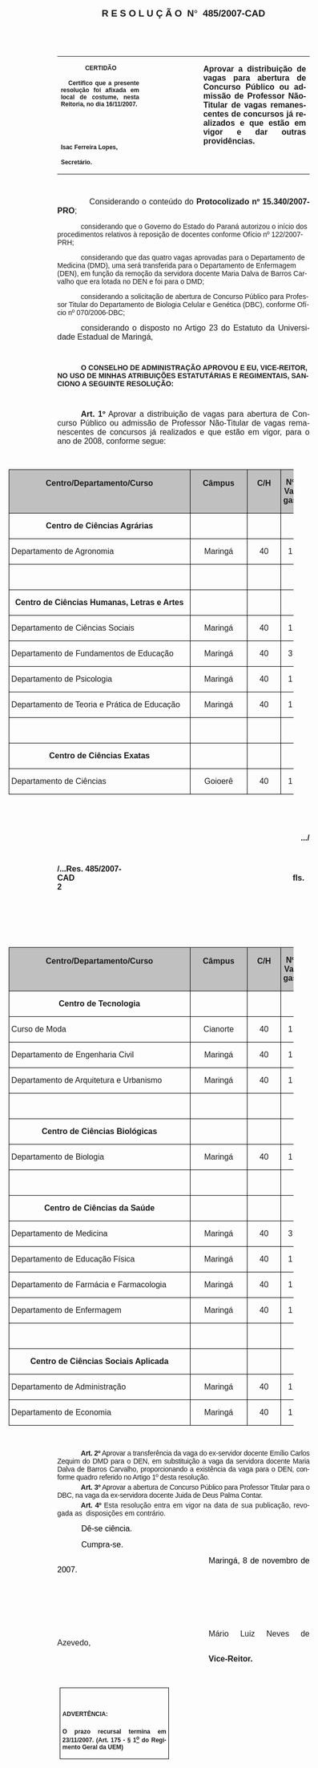 <body lang=PT-BR link=blue vlink=purple style='tab-interval:35.3pt'>

<div class=Section1>

<p class=MsoNormal align=center style='text-align:center'><b style='mso-bidi-font-weight:
normal'><span style='font-size:14.0pt;mso-bidi-font-size:10.0pt;font-family:
Arial;mso-bidi-font-family:"Times New Roman"'>R E S O L U Ç Ã O<span
style='mso-spacerun:yes'>  </span>N</span></b><b style='mso-bidi-font-weight:
normal'><span style='font-size:14.0pt;mso-bidi-font-size:10.0pt;font-family:
Symbol;mso-ascii-font-family:Arial;mso-hansi-font-family:Arial;mso-char-type:
symbol;mso-symbol-font-family:Symbol'><span style='mso-char-type:symbol;
mso-symbol-font-family:Symbol'>°</span></span></b><b style='mso-bidi-font-weight:
normal'><span style='font-size:14.0pt;mso-bidi-font-size:10.0pt;font-family:
Arial;mso-bidi-font-family:"Times New Roman"'><span style='mso-spacerun:yes'> 
</span>485/2007-CAD<o:p></o:p></span></b></p>

<p class=BodyText21><span style='font-size:10.0pt;font-family:Arial;mso-bidi-font-family:
"Times New Roman"'><o:p>&nbsp;</o:p></span></p>

<p class=BodyText21><span style='font-size:10.0pt;font-family:Arial;mso-bidi-font-family:
"Times New Roman"'><o:p>&nbsp;</o:p></span></p>

<table class=MsoNormalTable border=0 cellspacing=0 cellpadding=0
 style='border-collapse:collapse;mso-padding-alt:0cm 5.4pt 0cm 5.4pt'>
 <tr style='mso-yfti-irow:0;mso-yfti-firstrow:yes;mso-yfti-lastrow:yes'>
  <td width=196 valign=top style='width:147.15pt;padding:0cm 5.4pt 0cm 5.4pt'>
  <p class=MsoNormal align=center style='text-align:center'><b
  style='mso-bidi-font-weight:normal'><span style='font-size:9.0pt;mso-bidi-font-size:
  10.0pt;font-family:Arial;mso-bidi-font-family:"Times New Roman"'><span
  style='mso-spacerun:yes'> </span>CERTIDÃO<o:p></o:p></span></b></p>
  <p class=MsoNormal style='text-align:justify'><b style='mso-bidi-font-weight:
  normal'><span style='font-size:9.0pt;mso-bidi-font-size:10.0pt;font-family:
  Arial;mso-bidi-font-family:"Times New Roman"'><span
  style='mso-spacerun:yes'>   </span>Certifico que a presente resolução foi
  afixada em local de costume, nesta Reitoria, no dia 16/11/2007.<o:p></o:p></span></b></p>
  <p class=MsoNormal><b style='mso-bidi-font-weight:normal'><span
  style='font-size:8.0pt;font-family:Arial;mso-bidi-font-family:"Times New Roman"'><o:p>&nbsp;</o:p></span></b></p>
  <p class=MsoNormal><b style='mso-bidi-font-weight:normal'><span
  style='font-size:8.0pt;font-family:Arial;mso-bidi-font-family:"Times New Roman"'><o:p>&nbsp;</o:p></span></b></p>
  <p class=MsoNormal><b style='mso-bidi-font-weight:normal'><span
  style='font-size:9.0pt;mso-bidi-font-size:10.0pt;font-family:Arial;
  mso-bidi-font-family:"Times New Roman"'>Isac Ferreira Lopes,<o:p></o:p></span></b></p>
  <p class=MsoNormal><b style='mso-bidi-font-weight:normal'><span
  style='font-size:9.0pt;mso-bidi-font-size:10.0pt;font-family:Arial;
  mso-bidi-font-family:"Times New Roman"'>Secretário.<o:p></o:p></span></b></p>
  </td>
  <td width=142 valign=top style='width:106.35pt;padding:0cm 5.4pt 0cm 5.4pt'>
  <p class=MsoNormal style='margin-right:-5.4pt'><span style='font-size:11.0pt;
  mso-bidi-font-size:10.0pt;font-family:Arial;mso-bidi-font-family:"Times New Roman"'><o:p>&nbsp;</o:p></span></p>
  </td>
  <td width=274 valign=top style='width:205.5pt;padding:0cm 5.4pt 0cm 5.4pt'>
  <p class=MsoNormal style='text-align:justify'><b><span style='font-size:12.0pt;
  font-family:Arial;mso-bidi-font-family:"Times New Roman"'>Aprovar a
  distribuição de vagas para abertura de Concurso Público ou admissão de
  Professor Não-Titular de vagas remanescentes de concursos já realizados e que
  estão em vigor e dar outras providências.</span></b><b style='mso-bidi-font-weight:
  normal'><span style='font-size:12.0pt;font-family:Arial;mso-bidi-font-family:
  "Times New Roman"'><o:p></o:p></span></b></p>
  </td>
 </tr>
</table>

<p class=BodyText21><span style='font-size:11.0pt;font-family:Arial;mso-bidi-font-family:
"Times New Roman"'><o:p>&nbsp;</o:p></span></p>

<p class=MsoNormal style='text-align:justify'><span style='font-size:12.0pt;
mso-bidi-font-size:10.0pt;font-family:Arial;mso-bidi-font-family:"Times New Roman"'><span
style='mso-tab-count:1'>            </span>Considerando o conteúdo do <b
style='mso-bidi-font-weight:normal'>Protocolizado nº 15.340/2007-PRO</b>;<o:p></o:p></span></p>

<p class=MsoBodyTextIndent style='text-indent:35.3pt'><span style='mso-bidi-font-size:
12.0pt;font-family:Arial'>considerando que o Governo do Estado do Paraná autorizou
o início dos procedimentos relativos à reposição de docentes conforme Ofício nº
122/2007-PRH;<o:p></o:p></span></p>

<p class=MsoBodyTextIndent style='text-indent:35.3pt'><span style='mso-bidi-font-size:
12.0pt;font-family:Arial'>considerando que das quatro vagas aprovadas para o
Departamento de Medicina (DMD), uma será transferida para o Departamento de
Enfermagem (DEN), em função da remoção da servidora docente Maria Dalva de
Barros Carvalho que era lotada no DEN e foi para o DMD;<o:p></o:p></span></p>

<p class=MsoBodyTextIndent style='text-indent:35.3pt'><span style='mso-bidi-font-size:
12.0pt;font-family:Arial'>considerando a solicitação de abertura de Concurso Público
para Professor Titular do Departamento de Biologia Celular e Genética (DBC),
conforme Ofício nº 070/2006-DBC;<o:p></o:p></span></p>

<p class=MsoNormal style='text-align:justify;text-indent:35.45pt'><span
style='font-size:12.0pt;font-family:Arial;mso-bidi-font-family:"Times New Roman"'>considerando
o disposto no Artigo 23 do Estatuto da Universidade Estadual de Maringá,<o:p></o:p></span></p>

<p class=BodyText21 style='mso-pagination:none'><span style='font-size:11.0pt;
font-family:Arial;mso-bidi-font-family:"Times New Roman";layout-grid-mode:line'><o:p>&nbsp;</o:p></span></p>

<p class=MsoBodyTextIndent style='text-indent:35.45pt'><b style='mso-bidi-font-weight:
normal'><span style='font-family:Arial;mso-bidi-font-family:"Times New Roman"'>O
CONSELHO DE ADMINISTRAÇÃO APROVOU E EU, VICE-REITOR, NO USO DE MINHAS
ATRIBUIÇÕES ESTATUTÁRIAS E REGIMENTAIS, SANCIONO A SEGUINTE RESOLUÇÃO:<o:p></o:p></span></b></p>

<p class=BodyText21 style='mso-pagination:none'><span style='font-size:11.0pt;
font-family:Arial;mso-bidi-font-family:"Times New Roman";layout-grid-mode:line'><o:p>&nbsp;</o:p></span></p>

<p class=MsoNormal style='margin-bottom:3.0pt;text-align:justify;text-indent:
35.45pt'><b style='mso-bidi-font-weight:normal'><span style='font-size:12.0pt;
mso-bidi-font-size:10.0pt;font-family:Arial;mso-bidi-font-family:"Times New Roman"'>Art.
1º</span></b><span style='font-size:12.0pt;font-family:Arial;mso-bidi-font-family:
"Times New Roman"'> <span style='mso-bidi-font-weight:bold'>Aprovar a
distribuição de vagas para abertura de Concurso Público ou admissão de
Professor Não-Titular de vagas remanescentes de concursos já realizados e que
estão em vigor, para o ano de 2008, conforme segue:<o:p></o:p></span></span></p>

<p class=MsoNormal align=center style='text-align:center'><o:p>&nbsp;</o:p></p>

<div align=center>

<table class=MsoNormalTable border=1 cellspacing=0 cellpadding=0 width=569
 style='width:426.75pt;margin-left:-97.25pt;border-collapse:collapse;
 border:none;mso-border-alt:solid windowtext .5pt;mso-padding-alt:0cm 3.5pt 0cm 3.5pt;
 mso-border-insideh:.5pt solid windowtext;mso-border-insidev:.5pt solid windowtext'>
 <tr style='mso-yfti-irow:0;mso-yfti-firstrow:yes;height:12.0pt'>
  <td width=352 nowrap valign=bottom style='width:263.8pt;border:solid windowtext 1.0pt;
  mso-border-alt:solid windowtext .5pt;background:silver;padding:0cm 3.5pt 0cm 3.5pt;
  height:12.0pt'>
  <p class=MsoNormal align=center style='text-align:center'><b><span
  style='font-size:12.0pt;font-family:Arial'>Centro/Departamento/Curso<o:p></o:p></span></b></p>
  <p class=MsoNormal align=center style='text-align:center'><b><span
  style='font-size:12.0pt;font-family:Arial'><o:p>&nbsp;</o:p></span></b></p>
  </td>
  <td width=104 nowrap valign=bottom style='width:77.95pt;border:solid windowtext 1.0pt;
  border-left:none;mso-border-left-alt:solid windowtext .5pt;mso-border-alt:
  solid windowtext .5pt;background:silver;padding:0cm 3.5pt 0cm 3.5pt;
  height:12.0pt'>
  <p class=MsoNormal align=center style='text-align:center'><b><span
  style='font-size:12.0pt;font-family:Arial'>Câmpus<o:p></o:p></span></b></p>
  <p class=MsoNormal align=center style='text-align:center'><b><span
  style='font-size:12.0pt;font-family:Arial'><o:p>&nbsp;</o:p></span></b></p>
  </td>
  <td width=57 nowrap valign=bottom style='width:42.5pt;border:solid windowtext 1.0pt;
  border-left:none;mso-border-left-alt:solid windowtext .5pt;mso-border-alt:
  solid windowtext .5pt;background:silver;padding:0cm 3.5pt 0cm 3.5pt;
  height:12.0pt'>
  <p class=MsoNormal align=center style='text-align:center'><b><span
  style='font-size:12.0pt;font-family:Arial'>C/H<o:p></o:p></span></b></p>
  <p class=MsoNormal align=center style='text-align:center'><b><span
  style='font-size:12.0pt;font-family:Arial'><o:p>&nbsp;</o:p></span></b></p>
  </td>
  <td width=57 valign=top style='width:42.5pt;border:solid windowtext 1.0pt;
  border-left:none;mso-border-left-alt:solid windowtext .5pt;mso-border-alt:
  solid windowtext .5pt;background:silver;padding:0cm 3.5pt 0cm 3.5pt;
  height:12.0pt'>
  <p class=MsoNormal align=center style='text-align:center'><b><span
  style='font-size:12.0pt;font-family:Arial'>Nº Vagas<o:p></o:p></span></b></p>
  </td>
 </tr>
 <tr style='mso-yfti-irow:1;height:12.0pt'>
  <td width=352 nowrap valign=bottom style='width:263.8pt;border:solid windowtext 1.0pt;
  border-top:none;mso-border-top-alt:solid windowtext .5pt;mso-border-alt:solid windowtext .5pt;
  padding:0cm 3.5pt 0cm 3.5pt;height:12.0pt'>
  <p class=MsoNormal align=center style='text-align:center'><b
  style='mso-bidi-font-weight:normal'><span style='font-size:12.0pt;font-family:
  Arial'>Centro de Ciências Agrárias<o:p></o:p></span></b></p>
  </td>
  <td width=104 nowrap valign=bottom style='width:77.95pt;border-top:none;
  border-left:none;border-bottom:solid windowtext 1.0pt;border-right:solid windowtext 1.0pt;
  mso-border-top-alt:solid windowtext .5pt;mso-border-left-alt:solid windowtext .5pt;
  mso-border-alt:solid windowtext .5pt;padding:0cm 3.5pt 0cm 3.5pt;height:12.0pt'>
  <p class=MsoNormal align=center style='text-align:center'><span
  style='font-size:12.0pt;font-family:Arial'><o:p>&nbsp;</o:p></span></p>
  </td>
  <td width=57 nowrap valign=bottom style='width:42.5pt;border-top:none;
  border-left:none;border-bottom:solid windowtext 1.0pt;border-right:solid windowtext 1.0pt;
  mso-border-top-alt:solid windowtext .5pt;mso-border-left-alt:solid windowtext .5pt;
  mso-border-alt:solid windowtext .5pt;padding:0cm 3.5pt 0cm 3.5pt;height:12.0pt'>
  <p class=MsoNormal align=center style='text-align:center'><span
  style='font-size:12.0pt;font-family:Arial'><o:p>&nbsp;</o:p></span></p>
  </td>
  <td width=57 valign=top style='width:42.5pt;border-top:none;border-left:none;
  border-bottom:solid windowtext 1.0pt;border-right:solid windowtext 1.0pt;
  mso-border-top-alt:solid windowtext .5pt;mso-border-left-alt:solid windowtext .5pt;
  mso-border-alt:solid windowtext .5pt;padding:0cm 3.5pt 0cm 3.5pt;height:12.0pt'>
  <p class=MsoNormal align=center style='text-align:center'><span
  style='font-size:12.0pt;font-family:Arial'><o:p>&nbsp;</o:p></span></p>
  </td>
 </tr>
 <tr style='mso-yfti-irow:2;height:12.0pt'>
  <td width=352 nowrap valign=bottom style='width:263.8pt;border:solid windowtext 1.0pt;
  border-top:none;mso-border-top-alt:solid windowtext .5pt;mso-border-alt:solid windowtext .5pt;
  padding:0cm 3.5pt 0cm 3.5pt;height:12.0pt'>
  <p class=MsoNormal><span style='font-size:12.0pt;font-family:Arial'>Departamento
  de Agronomia<o:p></o:p></span></p>
  </td>
  <td width=104 nowrap valign=bottom style='width:77.95pt;border-top:none;
  border-left:none;border-bottom:solid windowtext 1.0pt;border-right:solid windowtext 1.0pt;
  mso-border-top-alt:solid windowtext .5pt;mso-border-left-alt:solid windowtext .5pt;
  mso-border-alt:solid windowtext .5pt;padding:0cm 3.5pt 0cm 3.5pt;height:12.0pt'>
  <p class=MsoNormal align=center style='text-align:center'><span
  style='font-size:12.0pt;font-family:Arial'>Maringá<o:p></o:p></span></p>
  </td>
  <td width=57 nowrap valign=bottom style='width:42.5pt;border-top:none;
  border-left:none;border-bottom:solid windowtext 1.0pt;border-right:solid windowtext 1.0pt;
  mso-border-top-alt:solid windowtext .5pt;mso-border-left-alt:solid windowtext .5pt;
  mso-border-alt:solid windowtext .5pt;padding:0cm 3.5pt 0cm 3.5pt;height:12.0pt'>
  <p class=MsoNormal align=center style='text-align:center'><span
  style='font-size:12.0pt;font-family:Arial'>40<o:p></o:p></span></p>
  </td>
  <td width=57 valign=top style='width:42.5pt;border-top:none;border-left:none;
  border-bottom:solid windowtext 1.0pt;border-right:solid windowtext 1.0pt;
  mso-border-top-alt:solid windowtext .5pt;mso-border-left-alt:solid windowtext .5pt;
  mso-border-alt:solid windowtext .5pt;padding:0cm 3.5pt 0cm 3.5pt;height:12.0pt'>
  <p class=MsoNormal align=center style='text-align:center'><span
  style='font-size:12.0pt;font-family:Arial'>1<o:p></o:p></span></p>
  </td>
 </tr>
 <tr style='mso-yfti-irow:3;height:12.0pt'>
  <td width=352 nowrap valign=bottom style='width:263.8pt;border:solid windowtext 1.0pt;
  border-top:none;mso-border-top-alt:solid windowtext .5pt;mso-border-alt:solid windowtext .5pt;
  padding:0cm 3.5pt 0cm 3.5pt;height:12.0pt'>
  <p class=MsoNormal align=center style='text-align:center'><span
  style='font-size:12.0pt;font-family:Arial'><o:p>&nbsp;</o:p></span></p>
  </td>
  <td width=104 nowrap valign=bottom style='width:77.95pt;border-top:none;
  border-left:none;border-bottom:solid windowtext 1.0pt;border-right:solid windowtext 1.0pt;
  mso-border-top-alt:solid windowtext .5pt;mso-border-left-alt:solid windowtext .5pt;
  mso-border-alt:solid windowtext .5pt;padding:0cm 3.5pt 0cm 3.5pt;height:12.0pt'>
  <p class=MsoNormal align=center style='text-align:center'><span
  style='font-size:12.0pt;font-family:Arial'><o:p>&nbsp;</o:p></span></p>
  </td>
  <td width=57 nowrap valign=bottom style='width:42.5pt;border-top:none;
  border-left:none;border-bottom:solid windowtext 1.0pt;border-right:solid windowtext 1.0pt;
  mso-border-top-alt:solid windowtext .5pt;mso-border-left-alt:solid windowtext .5pt;
  mso-border-alt:solid windowtext .5pt;padding:0cm 3.5pt 0cm 3.5pt;height:12.0pt'>
  <p class=MsoNormal align=center style='text-align:center'><span
  style='font-size:12.0pt;font-family:Arial'><o:p>&nbsp;</o:p></span></p>
  </td>
  <td width=57 valign=top style='width:42.5pt;border-top:none;border-left:none;
  border-bottom:solid windowtext 1.0pt;border-right:solid windowtext 1.0pt;
  mso-border-top-alt:solid windowtext .5pt;mso-border-left-alt:solid windowtext .5pt;
  mso-border-alt:solid windowtext .5pt;padding:0cm 3.5pt 0cm 3.5pt;height:12.0pt'>
  <p class=MsoNormal align=center style='text-align:center'><span
  style='font-size:12.0pt;font-family:Arial'><o:p>&nbsp;</o:p></span></p>
  </td>
 </tr>
 <tr style='mso-yfti-irow:4;height:12.0pt'>
  <td width=352 nowrap valign=bottom style='width:263.8pt;border:solid windowtext 1.0pt;
  border-top:none;mso-border-top-alt:solid windowtext .5pt;mso-border-alt:solid windowtext .5pt;
  padding:0cm 3.5pt 0cm 3.5pt;height:12.0pt'>
  <p class=MsoNormal align=center style='text-align:center'><b
  style='mso-bidi-font-weight:normal'><span style='font-size:12.0pt;font-family:
  Arial'>Centro de Ciências Humanas, Letras e Artes<o:p></o:p></span></b></p>
  </td>
  <td width=104 nowrap valign=bottom style='width:77.95pt;border-top:none;
  border-left:none;border-bottom:solid windowtext 1.0pt;border-right:solid windowtext 1.0pt;
  mso-border-top-alt:solid windowtext .5pt;mso-border-left-alt:solid windowtext .5pt;
  mso-border-alt:solid windowtext .5pt;padding:0cm 3.5pt 0cm 3.5pt;height:12.0pt'>
  <p class=MsoNormal align=center style='text-align:center'><span
  style='font-size:12.0pt;font-family:Arial'><o:p>&nbsp;</o:p></span></p>
  </td>
  <td width=57 nowrap valign=bottom style='width:42.5pt;border-top:none;
  border-left:none;border-bottom:solid windowtext 1.0pt;border-right:solid windowtext 1.0pt;
  mso-border-top-alt:solid windowtext .5pt;mso-border-left-alt:solid windowtext .5pt;
  mso-border-alt:solid windowtext .5pt;padding:0cm 3.5pt 0cm 3.5pt;height:12.0pt'>
  <p class=MsoNormal align=center style='text-align:center'><span
  style='font-size:12.0pt;font-family:Arial'><o:p>&nbsp;</o:p></span></p>
  </td>
  <td width=57 valign=top style='width:42.5pt;border-top:none;border-left:none;
  border-bottom:solid windowtext 1.0pt;border-right:solid windowtext 1.0pt;
  mso-border-top-alt:solid windowtext .5pt;mso-border-left-alt:solid windowtext .5pt;
  mso-border-alt:solid windowtext .5pt;padding:0cm 3.5pt 0cm 3.5pt;height:12.0pt'>
  <p class=MsoNormal align=center style='text-align:center'><span
  style='font-size:12.0pt;font-family:Arial'><o:p>&nbsp;</o:p></span></p>
  </td>
 </tr>
 <tr style='mso-yfti-irow:5;height:12.0pt'>
  <td width=352 nowrap valign=bottom style='width:263.8pt;border:solid windowtext 1.0pt;
  border-top:none;mso-border-top-alt:solid windowtext .5pt;mso-border-alt:solid windowtext .5pt;
  padding:0cm 3.5pt 0cm 3.5pt;height:12.0pt'>
  <p class=MsoNormal><span style='font-size:12.0pt;font-family:Arial'>Departamento
  de Ciências Sociais<o:p></o:p></span></p>
  </td>
  <td width=104 nowrap valign=bottom style='width:77.95pt;border-top:none;
  border-left:none;border-bottom:solid windowtext 1.0pt;border-right:solid windowtext 1.0pt;
  mso-border-top-alt:solid windowtext .5pt;mso-border-left-alt:solid windowtext .5pt;
  mso-border-alt:solid windowtext .5pt;padding:0cm 3.5pt 0cm 3.5pt;height:12.0pt'>
  <p class=MsoNormal align=center style='text-align:center'><span
  style='font-size:12.0pt;font-family:Arial'>Maringá<o:p></o:p></span></p>
  </td>
  <td width=57 nowrap valign=bottom style='width:42.5pt;border-top:none;
  border-left:none;border-bottom:solid windowtext 1.0pt;border-right:solid windowtext 1.0pt;
  mso-border-top-alt:solid windowtext .5pt;mso-border-left-alt:solid windowtext .5pt;
  mso-border-alt:solid windowtext .5pt;padding:0cm 3.5pt 0cm 3.5pt;height:12.0pt'>
  <p class=MsoNormal align=center style='text-align:center'><span
  style='font-size:12.0pt;font-family:Arial'>40<o:p></o:p></span></p>
  </td>
  <td width=57 valign=top style='width:42.5pt;border-top:none;border-left:none;
  border-bottom:solid windowtext 1.0pt;border-right:solid windowtext 1.0pt;
  mso-border-top-alt:solid windowtext .5pt;mso-border-left-alt:solid windowtext .5pt;
  mso-border-alt:solid windowtext .5pt;padding:0cm 3.5pt 0cm 3.5pt;height:12.0pt'>
  <p class=MsoNormal align=center style='text-align:center'><span
  style='font-size:12.0pt;font-family:Arial'>1<o:p></o:p></span></p>
  </td>
 </tr>
 <tr style='mso-yfti-irow:6;height:12.0pt'>
  <td width=352 nowrap valign=bottom style='width:263.8pt;border:solid windowtext 1.0pt;
  border-top:none;mso-border-top-alt:solid windowtext .5pt;mso-border-alt:solid windowtext .5pt;
  padding:0cm 3.5pt 0cm 3.5pt;height:12.0pt'>
  <p class=MsoNormal><span style='font-size:12.0pt;font-family:Arial'>Departamento
  de Fundamentos de Educação<o:p></o:p></span></p>
  </td>
  <td width=104 nowrap valign=bottom style='width:77.95pt;border-top:none;
  border-left:none;border-bottom:solid windowtext 1.0pt;border-right:solid windowtext 1.0pt;
  mso-border-top-alt:solid windowtext .5pt;mso-border-left-alt:solid windowtext .5pt;
  mso-border-alt:solid windowtext .5pt;padding:0cm 3.5pt 0cm 3.5pt;height:12.0pt'>
  <p class=MsoNormal align=center style='text-align:center'><span
  style='font-size:12.0pt;font-family:Arial'>Maringá<o:p></o:p></span></p>
  </td>
  <td width=57 nowrap valign=bottom style='width:42.5pt;border-top:none;
  border-left:none;border-bottom:solid windowtext 1.0pt;border-right:solid windowtext 1.0pt;
  mso-border-top-alt:solid windowtext .5pt;mso-border-left-alt:solid windowtext .5pt;
  mso-border-alt:solid windowtext .5pt;padding:0cm 3.5pt 0cm 3.5pt;height:12.0pt'>
  <p class=MsoNormal align=center style='text-align:center'><span
  style='font-size:12.0pt;font-family:Arial'>40<o:p></o:p></span></p>
  </td>
  <td width=57 valign=top style='width:42.5pt;border-top:none;border-left:none;
  border-bottom:solid windowtext 1.0pt;border-right:solid windowtext 1.0pt;
  mso-border-top-alt:solid windowtext .5pt;mso-border-left-alt:solid windowtext .5pt;
  mso-border-alt:solid windowtext .5pt;padding:0cm 3.5pt 0cm 3.5pt;height:12.0pt'>
  <p class=MsoNormal align=center style='text-align:center'><span
  style='font-size:12.0pt;font-family:Arial'>3<o:p></o:p></span></p>
  </td>
 </tr>
 <tr style='mso-yfti-irow:7;height:12.0pt'>
  <td width=352 nowrap valign=bottom style='width:263.8pt;border:solid windowtext 1.0pt;
  border-top:none;mso-border-top-alt:solid windowtext .5pt;mso-border-alt:solid windowtext .5pt;
  padding:0cm 3.5pt 0cm 3.5pt;height:12.0pt'>
  <p class=MsoNormal><span style='font-size:12.0pt;font-family:Arial'>Departamento
  de Psicologia<o:p></o:p></span></p>
  </td>
  <td width=104 nowrap valign=bottom style='width:77.95pt;border-top:none;
  border-left:none;border-bottom:solid windowtext 1.0pt;border-right:solid windowtext 1.0pt;
  mso-border-top-alt:solid windowtext .5pt;mso-border-left-alt:solid windowtext .5pt;
  mso-border-alt:solid windowtext .5pt;padding:0cm 3.5pt 0cm 3.5pt;height:12.0pt'>
  <p class=MsoNormal align=center style='text-align:center'><span
  style='font-size:12.0pt;font-family:Arial'>Maringá<o:p></o:p></span></p>
  </td>
  <td width=57 nowrap valign=bottom style='width:42.5pt;border-top:none;
  border-left:none;border-bottom:solid windowtext 1.0pt;border-right:solid windowtext 1.0pt;
  mso-border-top-alt:solid windowtext .5pt;mso-border-left-alt:solid windowtext .5pt;
  mso-border-alt:solid windowtext .5pt;padding:0cm 3.5pt 0cm 3.5pt;height:12.0pt'>
  <p class=MsoNormal align=center style='text-align:center'><span
  style='font-size:12.0pt;font-family:Arial'>40<o:p></o:p></span></p>
  </td>
  <td width=57 valign=top style='width:42.5pt;border-top:none;border-left:none;
  border-bottom:solid windowtext 1.0pt;border-right:solid windowtext 1.0pt;
  mso-border-top-alt:solid windowtext .5pt;mso-border-left-alt:solid windowtext .5pt;
  mso-border-alt:solid windowtext .5pt;padding:0cm 3.5pt 0cm 3.5pt;height:12.0pt'>
  <p class=MsoNormal align=center style='text-align:center'><span
  style='font-size:12.0pt;font-family:Arial'>1<o:p></o:p></span></p>
  </td>
 </tr>
 <tr style='mso-yfti-irow:8;height:12.0pt'>
  <td width=352 nowrap valign=bottom style='width:263.8pt;border:solid windowtext 1.0pt;
  border-top:none;mso-border-top-alt:solid windowtext .5pt;mso-border-alt:solid windowtext .5pt;
  padding:0cm 3.5pt 0cm 3.5pt;height:12.0pt'>
  <p class=MsoNormal><span style='font-size:12.0pt;font-family:Arial'>Departamento
  de Teoria e Prática de Educação<o:p></o:p></span></p>
  </td>
  <td width=104 nowrap valign=bottom style='width:77.95pt;border-top:none;
  border-left:none;border-bottom:solid windowtext 1.0pt;border-right:solid windowtext 1.0pt;
  mso-border-top-alt:solid windowtext .5pt;mso-border-left-alt:solid windowtext .5pt;
  mso-border-alt:solid windowtext .5pt;padding:0cm 3.5pt 0cm 3.5pt;height:12.0pt'>
  <p class=MsoNormal align=center style='text-align:center'><span
  style='font-size:12.0pt;font-family:Arial'>Maringá<o:p></o:p></span></p>
  </td>
  <td width=57 nowrap valign=bottom style='width:42.5pt;border-top:none;
  border-left:none;border-bottom:solid windowtext 1.0pt;border-right:solid windowtext 1.0pt;
  mso-border-top-alt:solid windowtext .5pt;mso-border-left-alt:solid windowtext .5pt;
  mso-border-alt:solid windowtext .5pt;padding:0cm 3.5pt 0cm 3.5pt;height:12.0pt'>
  <p class=MsoNormal align=center style='text-align:center'><span
  style='font-size:12.0pt;font-family:Arial'>40<o:p></o:p></span></p>
  </td>
  <td width=57 valign=top style='width:42.5pt;border-top:none;border-left:none;
  border-bottom:solid windowtext 1.0pt;border-right:solid windowtext 1.0pt;
  mso-border-top-alt:solid windowtext .5pt;mso-border-left-alt:solid windowtext .5pt;
  mso-border-alt:solid windowtext .5pt;padding:0cm 3.5pt 0cm 3.5pt;height:12.0pt'>
  <p class=MsoNormal align=center style='text-align:center'><span
  style='font-size:12.0pt;font-family:Arial'>1<o:p></o:p></span></p>
  </td>
 </tr>
 <tr style='mso-yfti-irow:9;height:12.0pt'>
  <td width=352 nowrap valign=bottom style='width:263.8pt;border:solid windowtext 1.0pt;
  border-top:none;mso-border-top-alt:solid windowtext .5pt;mso-border-alt:solid windowtext .5pt;
  padding:0cm 3.5pt 0cm 3.5pt;height:12.0pt'>
  <p class=MsoNormal align=center style='text-align:center'><span
  style='font-size:12.0pt;font-family:Arial'><o:p>&nbsp;</o:p></span></p>
  </td>
  <td width=104 nowrap valign=bottom style='width:77.95pt;border-top:none;
  border-left:none;border-bottom:solid windowtext 1.0pt;border-right:solid windowtext 1.0pt;
  mso-border-top-alt:solid windowtext .5pt;mso-border-left-alt:solid windowtext .5pt;
  mso-border-alt:solid windowtext .5pt;padding:0cm 3.5pt 0cm 3.5pt;height:12.0pt'>
  <p class=MsoNormal align=center style='text-align:center'><span
  style='font-size:12.0pt;font-family:Arial'><o:p>&nbsp;</o:p></span></p>
  </td>
  <td width=57 nowrap valign=bottom style='width:42.5pt;border-top:none;
  border-left:none;border-bottom:solid windowtext 1.0pt;border-right:solid windowtext 1.0pt;
  mso-border-top-alt:solid windowtext .5pt;mso-border-left-alt:solid windowtext .5pt;
  mso-border-alt:solid windowtext .5pt;padding:0cm 3.5pt 0cm 3.5pt;height:12.0pt'>
  <p class=MsoNormal align=center style='text-align:center'><span
  style='font-size:12.0pt;font-family:Arial'><o:p>&nbsp;</o:p></span></p>
  </td>
  <td width=57 valign=top style='width:42.5pt;border-top:none;border-left:none;
  border-bottom:solid windowtext 1.0pt;border-right:solid windowtext 1.0pt;
  mso-border-top-alt:solid windowtext .5pt;mso-border-left-alt:solid windowtext .5pt;
  mso-border-alt:solid windowtext .5pt;padding:0cm 3.5pt 0cm 3.5pt;height:12.0pt'>
  <p class=MsoNormal align=center style='text-align:center'><span
  style='font-size:12.0pt;font-family:Arial'><o:p>&nbsp;</o:p></span></p>
  </td>
 </tr>
 <tr style='mso-yfti-irow:10;height:12.0pt'>
  <td width=352 nowrap valign=bottom style='width:263.8pt;border:solid windowtext 1.0pt;
  border-top:none;mso-border-top-alt:solid windowtext .5pt;mso-border-alt:solid windowtext .5pt;
  padding:0cm 3.5pt 0cm 3.5pt;height:12.0pt'>
  <p class=MsoNormal align=center style='text-align:center'><b
  style='mso-bidi-font-weight:normal'><span style='font-size:12.0pt;font-family:
  Arial'>Centro de Ciências Exatas<o:p></o:p></span></b></p>
  </td>
  <td width=104 nowrap valign=bottom style='width:77.95pt;border-top:none;
  border-left:none;border-bottom:solid windowtext 1.0pt;border-right:solid windowtext 1.0pt;
  mso-border-top-alt:solid windowtext .5pt;mso-border-left-alt:solid windowtext .5pt;
  mso-border-alt:solid windowtext .5pt;padding:0cm 3.5pt 0cm 3.5pt;height:12.0pt'>
  <p class=MsoNormal align=center style='text-align:center'><span
  style='font-size:12.0pt;font-family:Arial'><o:p>&nbsp;</o:p></span></p>
  </td>
  <td width=57 nowrap valign=bottom style='width:42.5pt;border-top:none;
  border-left:none;border-bottom:solid windowtext 1.0pt;border-right:solid windowtext 1.0pt;
  mso-border-top-alt:solid windowtext .5pt;mso-border-left-alt:solid windowtext .5pt;
  mso-border-alt:solid windowtext .5pt;padding:0cm 3.5pt 0cm 3.5pt;height:12.0pt'>
  <p class=MsoNormal align=center style='text-align:center'><span
  style='font-size:12.0pt;font-family:Arial'><o:p>&nbsp;</o:p></span></p>
  </td>
  <td width=57 valign=top style='width:42.5pt;border-top:none;border-left:none;
  border-bottom:solid windowtext 1.0pt;border-right:solid windowtext 1.0pt;
  mso-border-top-alt:solid windowtext .5pt;mso-border-left-alt:solid windowtext .5pt;
  mso-border-alt:solid windowtext .5pt;padding:0cm 3.5pt 0cm 3.5pt;height:12.0pt'>
  <p class=MsoNormal align=center style='text-align:center'><span
  style='font-size:12.0pt;font-family:Arial'><o:p>&nbsp;</o:p></span></p>
  </td>
 </tr>
 <tr style='mso-yfti-irow:11;mso-yfti-lastrow:yes;height:12.0pt'>
  <td width=352 nowrap valign=bottom style='width:263.8pt;border:solid windowtext 1.0pt;
  border-top:none;mso-border-top-alt:solid windowtext .5pt;mso-border-alt:solid windowtext .5pt;
  padding:0cm 3.5pt 0cm 3.5pt;height:12.0pt'>
  <p class=MsoNormal><span style='font-size:12.0pt;font-family:Arial'>Departamento
  de Ciências<o:p></o:p></span></p>
  </td>
  <td width=104 nowrap valign=bottom style='width:77.95pt;border-top:none;
  border-left:none;border-bottom:solid windowtext 1.0pt;border-right:solid windowtext 1.0pt;
  mso-border-top-alt:solid windowtext .5pt;mso-border-left-alt:solid windowtext .5pt;
  mso-border-alt:solid windowtext .5pt;padding:0cm 3.5pt 0cm 3.5pt;height:12.0pt'>
  <p class=MsoNormal align=center style='text-align:center'><span
  style='font-size:12.0pt;font-family:Arial'>Goioerê<o:p></o:p></span></p>
  </td>
  <td width=57 nowrap valign=bottom style='width:42.5pt;border-top:none;
  border-left:none;border-bottom:solid windowtext 1.0pt;border-right:solid windowtext 1.0pt;
  mso-border-top-alt:solid windowtext .5pt;mso-border-left-alt:solid windowtext .5pt;
  mso-border-alt:solid windowtext .5pt;padding:0cm 3.5pt 0cm 3.5pt;height:12.0pt'>
  <p class=MsoNormal align=center style='text-align:center'><span
  style='font-size:12.0pt;font-family:Arial'>40<o:p></o:p></span></p>
  </td>
  <td width=57 valign=top style='width:42.5pt;border-top:none;border-left:none;
  border-bottom:solid windowtext 1.0pt;border-right:solid windowtext 1.0pt;
  mso-border-top-alt:solid windowtext .5pt;mso-border-left-alt:solid windowtext .5pt;
  mso-border-alt:solid windowtext .5pt;padding:0cm 3.5pt 0cm 3.5pt;height:12.0pt'>
  <p class=MsoNormal align=center style='text-align:center'><span
  style='font-size:12.0pt;font-family:Arial'>1<o:p></o:p></span></p>
  </td>
 </tr>
</table>

</div>

<p class=MsoNormal><o:p>&nbsp;</o:p></p>

<p class=MsoNormal><o:p>&nbsp;</o:p></p>

<p class=MsoNormal align=right style='text-align:right'><b style='mso-bidi-font-weight:
normal'><span style='font-size:12.0pt;font-family:Arial'>.../<o:p></o:p></span></b></p>

<span style='font-size:10.0pt;font-family:"Times New Roman";mso-fareast-font-family:
"Times New Roman";mso-ansi-language:PT-BR;mso-fareast-language:EN-US;
mso-bidi-language:AR-SA'><br clear=all style='page-break-before:always'>
</span>

<p class=MsoNormal><b style='mso-bidi-font-weight:normal'><span
style='font-size:12.0pt;font-family:Arial'>/...Res. 485/2007-CAD<span
style='mso-tab-count:8'>                                                                                         </span><span
style='mso-spacerun:yes'>         </span>fls. 2<o:p></o:p></span></b></p>

<p class=MsoNormal><span style='font-size:12.0pt;font-family:Arial'><o:p>&nbsp;</o:p></span></p>

<p class=MsoNormal><span style='font-size:12.0pt;font-family:Arial'><o:p>&nbsp;</o:p></span></p>

<p class=MsoNormal align=center style='text-align:center'><o:p>&nbsp;</o:p></p>

<div align=center>

<table class=MsoNormalTable border=1 cellspacing=0 cellpadding=0 width=569
 style='width:426.75pt;margin-left:-97.25pt;border-collapse:collapse;
 border:none;mso-border-alt:solid windowtext .5pt;mso-padding-alt:0cm 3.5pt 0cm 3.5pt;
 mso-border-insideh:.5pt solid windowtext;mso-border-insidev:.5pt solid windowtext'>
 <tr style='mso-yfti-irow:0;mso-yfti-firstrow:yes;height:12.0pt'>
  <td width=352 nowrap valign=bottom style='width:263.8pt;border:solid windowtext 1.0pt;
  mso-border-alt:solid windowtext .5pt;background:silver;padding:0cm 3.5pt 0cm 3.5pt;
  height:12.0pt'>
  <p class=MsoNormal align=center style='text-align:center'><b><span
  style='font-size:12.0pt;font-family:Arial'>Centro/Departamento/Curso<o:p></o:p></span></b></p>
  <p class=MsoNormal align=center style='text-align:center'><b><span
  style='font-size:12.0pt;font-family:Arial'><o:p>&nbsp;</o:p></span></b></p>
  </td>
  <td width=104 nowrap valign=bottom style='width:77.95pt;border:solid windowtext 1.0pt;
  border-left:none;mso-border-left-alt:solid windowtext .5pt;mso-border-alt:
  solid windowtext .5pt;background:silver;padding:0cm 3.5pt 0cm 3.5pt;
  height:12.0pt'>
  <p class=MsoNormal align=center style='text-align:center'><b><span
  style='font-size:12.0pt;font-family:Arial'>Câmpus<o:p></o:p></span></b></p>
  <p class=MsoNormal align=center style='text-align:center'><b><span
  style='font-size:12.0pt;font-family:Arial'><o:p>&nbsp;</o:p></span></b></p>
  </td>
  <td width=57 nowrap valign=bottom style='width:42.5pt;border:solid windowtext 1.0pt;
  border-left:none;mso-border-left-alt:solid windowtext .5pt;mso-border-alt:
  solid windowtext .5pt;background:silver;padding:0cm 3.5pt 0cm 3.5pt;
  height:12.0pt'>
  <p class=MsoNormal align=center style='text-align:center'><b><span
  style='font-size:12.0pt;font-family:Arial'>C/H<o:p></o:p></span></b></p>
  <p class=MsoNormal align=center style='text-align:center'><b><span
  style='font-size:12.0pt;font-family:Arial'><o:p>&nbsp;</o:p></span></b></p>
  </td>
  <td width=57 valign=top style='width:42.5pt;border:solid windowtext 1.0pt;
  border-left:none;mso-border-left-alt:solid windowtext .5pt;mso-border-alt:
  solid windowtext .5pt;background:silver;padding:0cm 3.5pt 0cm 3.5pt;
  height:12.0pt'>
  <p class=MsoNormal align=center style='text-align:center'><b><span
  style='font-size:12.0pt;font-family:Arial'>Nº Vagas<o:p></o:p></span></b></p>
  </td>
 </tr>
 <tr style='mso-yfti-irow:1;height:12.0pt'>
  <td width=352 nowrap valign=bottom style='width:263.8pt;border:solid windowtext 1.0pt;
  border-top:none;mso-border-top-alt:solid windowtext .5pt;mso-border-alt:solid windowtext .5pt;
  padding:0cm 3.5pt 0cm 3.5pt;height:12.0pt'>
  <p class=MsoNormal align=center style='text-align:center'><b
  style='mso-bidi-font-weight:normal'><span style='font-size:12.0pt;font-family:
  Arial'>Centro de Tecnologia<o:p></o:p></span></b></p>
  </td>
  <td width=104 nowrap valign=bottom style='width:77.95pt;border-top:none;
  border-left:none;border-bottom:solid windowtext 1.0pt;border-right:solid windowtext 1.0pt;
  mso-border-top-alt:solid windowtext .5pt;mso-border-left-alt:solid windowtext .5pt;
  mso-border-alt:solid windowtext .5pt;padding:0cm 3.5pt 0cm 3.5pt;height:12.0pt'>
  <p class=MsoNormal align=center style='text-align:center'><span
  style='font-size:12.0pt;font-family:Arial'><o:p>&nbsp;</o:p></span></p>
  </td>
  <td width=57 nowrap valign=bottom style='width:42.5pt;border-top:none;
  border-left:none;border-bottom:solid windowtext 1.0pt;border-right:solid windowtext 1.0pt;
  mso-border-top-alt:solid windowtext .5pt;mso-border-left-alt:solid windowtext .5pt;
  mso-border-alt:solid windowtext .5pt;padding:0cm 3.5pt 0cm 3.5pt;height:12.0pt'>
  <p class=MsoNormal align=center style='text-align:center'><span
  style='font-size:12.0pt;font-family:Arial'><o:p>&nbsp;</o:p></span></p>
  </td>
  <td width=57 valign=top style='width:42.5pt;border-top:none;border-left:none;
  border-bottom:solid windowtext 1.0pt;border-right:solid windowtext 1.0pt;
  mso-border-top-alt:solid windowtext .5pt;mso-border-left-alt:solid windowtext .5pt;
  mso-border-alt:solid windowtext .5pt;padding:0cm 3.5pt 0cm 3.5pt;height:12.0pt'>
  <p class=MsoNormal align=center style='text-align:center'><span
  style='font-size:12.0pt;font-family:Arial'><o:p>&nbsp;</o:p></span></p>
  </td>
 </tr>
 <tr style='mso-yfti-irow:2;height:12.0pt'>
  <td width=352 nowrap valign=bottom style='width:263.8pt;border:solid windowtext 1.0pt;
  border-top:none;mso-border-top-alt:solid windowtext .5pt;mso-border-alt:solid windowtext .5pt;
  padding:0cm 3.5pt 0cm 3.5pt;height:12.0pt'>
  <p class=MsoNormal><span style='font-size:12.0pt;font-family:Arial'>Curso de
  Moda<o:p></o:p></span></p>
  </td>
  <td width=104 nowrap valign=bottom style='width:77.95pt;border-top:none;
  border-left:none;border-bottom:solid windowtext 1.0pt;border-right:solid windowtext 1.0pt;
  mso-border-top-alt:solid windowtext .5pt;mso-border-left-alt:solid windowtext .5pt;
  mso-border-alt:solid windowtext .5pt;padding:0cm 3.5pt 0cm 3.5pt;height:12.0pt'>
  <p class=MsoNormal align=center style='text-align:center'><span
  style='font-size:12.0pt;font-family:Arial'>Cianorte<o:p></o:p></span></p>
  </td>
  <td width=57 nowrap valign=bottom style='width:42.5pt;border-top:none;
  border-left:none;border-bottom:solid windowtext 1.0pt;border-right:solid windowtext 1.0pt;
  mso-border-top-alt:solid windowtext .5pt;mso-border-left-alt:solid windowtext .5pt;
  mso-border-alt:solid windowtext .5pt;padding:0cm 3.5pt 0cm 3.5pt;height:12.0pt'>
  <p class=MsoNormal align=center style='text-align:center'><span
  style='font-size:12.0pt;font-family:Arial'>40<o:p></o:p></span></p>
  </td>
  <td width=57 valign=top style='width:42.5pt;border-top:none;border-left:none;
  border-bottom:solid windowtext 1.0pt;border-right:solid windowtext 1.0pt;
  mso-border-top-alt:solid windowtext .5pt;mso-border-left-alt:solid windowtext .5pt;
  mso-border-alt:solid windowtext .5pt;padding:0cm 3.5pt 0cm 3.5pt;height:12.0pt'>
  <p class=MsoNormal align=center style='text-align:center'><span
  style='font-size:12.0pt;font-family:Arial'>1<o:p></o:p></span></p>
  </td>
 </tr>
 <tr style='mso-yfti-irow:3;height:12.0pt'>
  <td width=352 nowrap valign=bottom style='width:263.8pt;border:solid windowtext 1.0pt;
  border-top:none;mso-border-top-alt:solid windowtext .5pt;mso-border-alt:solid windowtext .5pt;
  padding:0cm 3.5pt 0cm 3.5pt;height:12.0pt'>
  <p class=MsoNormal><span style='font-size:12.0pt;font-family:Arial'>Departamento
  de Engenharia Civil<o:p></o:p></span></p>
  </td>
  <td width=104 nowrap valign=bottom style='width:77.95pt;border-top:none;
  border-left:none;border-bottom:solid windowtext 1.0pt;border-right:solid windowtext 1.0pt;
  mso-border-top-alt:solid windowtext .5pt;mso-border-left-alt:solid windowtext .5pt;
  mso-border-alt:solid windowtext .5pt;padding:0cm 3.5pt 0cm 3.5pt;height:12.0pt'>
  <p class=MsoNormal align=center style='text-align:center'><span
  style='font-size:12.0pt;font-family:Arial'>Maringá<o:p></o:p></span></p>
  </td>
  <td width=57 nowrap valign=bottom style='width:42.5pt;border-top:none;
  border-left:none;border-bottom:solid windowtext 1.0pt;border-right:solid windowtext 1.0pt;
  mso-border-top-alt:solid windowtext .5pt;mso-border-left-alt:solid windowtext .5pt;
  mso-border-alt:solid windowtext .5pt;padding:0cm 3.5pt 0cm 3.5pt;height:12.0pt'>
  <p class=MsoNormal align=center style='text-align:center'><span
  style='font-size:12.0pt;font-family:Arial'>40<o:p></o:p></span></p>
  </td>
  <td width=57 valign=top style='width:42.5pt;border-top:none;border-left:none;
  border-bottom:solid windowtext 1.0pt;border-right:solid windowtext 1.0pt;
  mso-border-top-alt:solid windowtext .5pt;mso-border-left-alt:solid windowtext .5pt;
  mso-border-alt:solid windowtext .5pt;padding:0cm 3.5pt 0cm 3.5pt;height:12.0pt'>
  <p class=MsoNormal align=center style='text-align:center'><span
  style='font-size:12.0pt;font-family:Arial'>1<o:p></o:p></span></p>
  </td>
 </tr>
 <tr style='mso-yfti-irow:4;height:12.0pt'>
  <td width=352 nowrap valign=bottom style='width:263.8pt;border:solid windowtext 1.0pt;
  border-top:none;mso-border-top-alt:solid windowtext .5pt;mso-border-alt:solid windowtext .5pt;
  padding:0cm 3.5pt 0cm 3.5pt;height:12.0pt'>
  <p class=MsoNormal><span style='font-size:12.0pt;font-family:Arial'>Departamento
  de Arquitetura e Urbanismo<o:p></o:p></span></p>
  </td>
  <td width=104 nowrap valign=bottom style='width:77.95pt;border-top:none;
  border-left:none;border-bottom:solid windowtext 1.0pt;border-right:solid windowtext 1.0pt;
  mso-border-top-alt:solid windowtext .5pt;mso-border-left-alt:solid windowtext .5pt;
  mso-border-alt:solid windowtext .5pt;padding:0cm 3.5pt 0cm 3.5pt;height:12.0pt'>
  <p class=MsoNormal align=center style='text-align:center'><span
  style='font-size:12.0pt;font-family:Arial'>Maringá<o:p></o:p></span></p>
  </td>
  <td width=57 nowrap valign=bottom style='width:42.5pt;border-top:none;
  border-left:none;border-bottom:solid windowtext 1.0pt;border-right:solid windowtext 1.0pt;
  mso-border-top-alt:solid windowtext .5pt;mso-border-left-alt:solid windowtext .5pt;
  mso-border-alt:solid windowtext .5pt;padding:0cm 3.5pt 0cm 3.5pt;height:12.0pt'>
  <p class=MsoNormal align=center style='text-align:center'><span
  style='font-size:12.0pt;font-family:Arial'>40<o:p></o:p></span></p>
  </td>
  <td width=57 valign=top style='width:42.5pt;border-top:none;border-left:none;
  border-bottom:solid windowtext 1.0pt;border-right:solid windowtext 1.0pt;
  mso-border-top-alt:solid windowtext .5pt;mso-border-left-alt:solid windowtext .5pt;
  mso-border-alt:solid windowtext .5pt;padding:0cm 3.5pt 0cm 3.5pt;height:12.0pt'>
  <p class=MsoNormal align=center style='text-align:center'><span
  style='font-size:12.0pt;font-family:Arial'>1<o:p></o:p></span></p>
  </td>
 </tr>
 <tr style='mso-yfti-irow:5;height:12.0pt'>
  <td width=352 nowrap valign=bottom style='width:263.8pt;border:solid windowtext 1.0pt;
  border-top:none;mso-border-top-alt:solid windowtext .5pt;mso-border-alt:solid windowtext .5pt;
  padding:0cm 3.5pt 0cm 3.5pt;height:12.0pt'>
  <p class=MsoNormal align=center style='text-align:center'><span
  style='font-size:12.0pt;font-family:Arial'><o:p>&nbsp;</o:p></span></p>
  </td>
  <td width=104 nowrap valign=bottom style='width:77.95pt;border-top:none;
  border-left:none;border-bottom:solid windowtext 1.0pt;border-right:solid windowtext 1.0pt;
  mso-border-top-alt:solid windowtext .5pt;mso-border-left-alt:solid windowtext .5pt;
  mso-border-alt:solid windowtext .5pt;padding:0cm 3.5pt 0cm 3.5pt;height:12.0pt'>
  <p class=MsoNormal align=center style='text-align:center'><span
  style='font-size:12.0pt;font-family:Arial'><o:p>&nbsp;</o:p></span></p>
  </td>
  <td width=57 nowrap valign=bottom style='width:42.5pt;border-top:none;
  border-left:none;border-bottom:solid windowtext 1.0pt;border-right:solid windowtext 1.0pt;
  mso-border-top-alt:solid windowtext .5pt;mso-border-left-alt:solid windowtext .5pt;
  mso-border-alt:solid windowtext .5pt;padding:0cm 3.5pt 0cm 3.5pt;height:12.0pt'>
  <p class=MsoNormal align=center style='text-align:center'><span
  style='font-size:12.0pt;font-family:Arial'><o:p>&nbsp;</o:p></span></p>
  </td>
  <td width=57 valign=top style='width:42.5pt;border-top:none;border-left:none;
  border-bottom:solid windowtext 1.0pt;border-right:solid windowtext 1.0pt;
  mso-border-top-alt:solid windowtext .5pt;mso-border-left-alt:solid windowtext .5pt;
  mso-border-alt:solid windowtext .5pt;padding:0cm 3.5pt 0cm 3.5pt;height:12.0pt'>
  <p class=MsoNormal align=center style='text-align:center'><span
  style='font-size:12.0pt;font-family:Arial'><o:p>&nbsp;</o:p></span></p>
  </td>
 </tr>
 <tr style='mso-yfti-irow:6;height:12.0pt'>
  <td width=352 nowrap valign=bottom style='width:263.8pt;border:solid windowtext 1.0pt;
  border-top:none;mso-border-top-alt:solid windowtext .5pt;mso-border-alt:solid windowtext .5pt;
  padding:0cm 3.5pt 0cm 3.5pt;height:12.0pt'>
  <p class=MsoNormal align=center style='text-align:center'><b
  style='mso-bidi-font-weight:normal'><span style='font-size:12.0pt;font-family:
  Arial'>Centro de Ciências Biológicas<o:p></o:p></span></b></p>
  </td>
  <td width=104 nowrap valign=bottom style='width:77.95pt;border-top:none;
  border-left:none;border-bottom:solid windowtext 1.0pt;border-right:solid windowtext 1.0pt;
  mso-border-top-alt:solid windowtext .5pt;mso-border-left-alt:solid windowtext .5pt;
  mso-border-alt:solid windowtext .5pt;padding:0cm 3.5pt 0cm 3.5pt;height:12.0pt'>
  <p class=MsoNormal align=center style='text-align:center'><span
  style='font-size:12.0pt;font-family:Arial'><o:p>&nbsp;</o:p></span></p>
  </td>
  <td width=57 nowrap valign=bottom style='width:42.5pt;border-top:none;
  border-left:none;border-bottom:solid windowtext 1.0pt;border-right:solid windowtext 1.0pt;
  mso-border-top-alt:solid windowtext .5pt;mso-border-left-alt:solid windowtext .5pt;
  mso-border-alt:solid windowtext .5pt;padding:0cm 3.5pt 0cm 3.5pt;height:12.0pt'>
  <p class=MsoNormal align=center style='text-align:center'><span
  style='font-size:12.0pt;font-family:Arial'><o:p>&nbsp;</o:p></span></p>
  </td>
  <td width=57 valign=top style='width:42.5pt;border-top:none;border-left:none;
  border-bottom:solid windowtext 1.0pt;border-right:solid windowtext 1.0pt;
  mso-border-top-alt:solid windowtext .5pt;mso-border-left-alt:solid windowtext .5pt;
  mso-border-alt:solid windowtext .5pt;padding:0cm 3.5pt 0cm 3.5pt;height:12.0pt'>
  <p class=MsoNormal align=center style='text-align:center'><span
  style='font-size:12.0pt;font-family:Arial'><o:p>&nbsp;</o:p></span></p>
  </td>
 </tr>
 <tr style='mso-yfti-irow:7;height:12.0pt'>
  <td width=352 nowrap valign=bottom style='width:263.8pt;border:solid windowtext 1.0pt;
  border-top:none;mso-border-top-alt:solid windowtext .5pt;mso-border-alt:solid windowtext .5pt;
  padding:0cm 3.5pt 0cm 3.5pt;height:12.0pt'>
  <p class=MsoNormal><span style='font-size:12.0pt;font-family:Arial'>Departamento
  de Biologia<o:p></o:p></span></p>
  </td>
  <td width=104 nowrap valign=bottom style='width:77.95pt;border-top:none;
  border-left:none;border-bottom:solid windowtext 1.0pt;border-right:solid windowtext 1.0pt;
  mso-border-top-alt:solid windowtext .5pt;mso-border-left-alt:solid windowtext .5pt;
  mso-border-alt:solid windowtext .5pt;padding:0cm 3.5pt 0cm 3.5pt;height:12.0pt'>
  <p class=MsoNormal align=center style='text-align:center'><span
  style='font-size:12.0pt;font-family:Arial'>Maringá<o:p></o:p></span></p>
  </td>
  <td width=57 nowrap valign=bottom style='width:42.5pt;border-top:none;
  border-left:none;border-bottom:solid windowtext 1.0pt;border-right:solid windowtext 1.0pt;
  mso-border-top-alt:solid windowtext .5pt;mso-border-left-alt:solid windowtext .5pt;
  mso-border-alt:solid windowtext .5pt;padding:0cm 3.5pt 0cm 3.5pt;height:12.0pt'>
  <p class=MsoNormal align=center style='text-align:center'><span
  style='font-size:12.0pt;font-family:Arial'>40<o:p></o:p></span></p>
  </td>
  <td width=57 valign=top style='width:42.5pt;border-top:none;border-left:none;
  border-bottom:solid windowtext 1.0pt;border-right:solid windowtext 1.0pt;
  mso-border-top-alt:solid windowtext .5pt;mso-border-left-alt:solid windowtext .5pt;
  mso-border-alt:solid windowtext .5pt;padding:0cm 3.5pt 0cm 3.5pt;height:12.0pt'>
  <p class=MsoNormal align=center style='text-align:center'><span
  style='font-size:12.0pt;font-family:Arial'>1<o:p></o:p></span></p>
  </td>
 </tr>
 <tr style='mso-yfti-irow:8;height:12.0pt'>
  <td width=352 nowrap valign=bottom style='width:263.8pt;border:solid windowtext 1.0pt;
  border-top:none;mso-border-top-alt:solid windowtext .5pt;mso-border-alt:solid windowtext .5pt;
  padding:0cm 3.5pt 0cm 3.5pt;height:12.0pt'>
  <p class=MsoNormal><span style='font-size:12.0pt;font-family:Arial'><o:p>&nbsp;</o:p></span></p>
  </td>
  <td width=104 nowrap valign=bottom style='width:77.95pt;border-top:none;
  border-left:none;border-bottom:solid windowtext 1.0pt;border-right:solid windowtext 1.0pt;
  mso-border-top-alt:solid windowtext .5pt;mso-border-left-alt:solid windowtext .5pt;
  mso-border-alt:solid windowtext .5pt;padding:0cm 3.5pt 0cm 3.5pt;height:12.0pt'>
  <p class=MsoNormal align=center style='text-align:center'><span
  style='font-size:12.0pt;font-family:Arial'><o:p>&nbsp;</o:p></span></p>
  </td>
  <td width=57 nowrap valign=bottom style='width:42.5pt;border-top:none;
  border-left:none;border-bottom:solid windowtext 1.0pt;border-right:solid windowtext 1.0pt;
  mso-border-top-alt:solid windowtext .5pt;mso-border-left-alt:solid windowtext .5pt;
  mso-border-alt:solid windowtext .5pt;padding:0cm 3.5pt 0cm 3.5pt;height:12.0pt'>
  <p class=MsoNormal align=center style='text-align:center'><span
  style='font-size:12.0pt;font-family:Arial'><o:p>&nbsp;</o:p></span></p>
  </td>
  <td width=57 valign=top style='width:42.5pt;border-top:none;border-left:none;
  border-bottom:solid windowtext 1.0pt;border-right:solid windowtext 1.0pt;
  mso-border-top-alt:solid windowtext .5pt;mso-border-left-alt:solid windowtext .5pt;
  mso-border-alt:solid windowtext .5pt;padding:0cm 3.5pt 0cm 3.5pt;height:12.0pt'>
  <p class=MsoNormal align=center style='text-align:center'><span
  style='font-size:12.0pt;font-family:Arial'><o:p>&nbsp;</o:p></span></p>
  </td>
 </tr>
 <tr style='mso-yfti-irow:9;height:12.0pt'>
  <td width=352 nowrap valign=bottom style='width:263.8pt;border:solid windowtext 1.0pt;
  border-top:none;mso-border-top-alt:solid windowtext .5pt;mso-border-alt:solid windowtext .5pt;
  padding:0cm 3.5pt 0cm 3.5pt;height:12.0pt'>
  <p class=MsoNormal align=center style='text-align:center'><b
  style='mso-bidi-font-weight:normal'><span style='font-size:12.0pt;font-family:
  Arial'>Centro de Ciências da Saúde<o:p></o:p></span></b></p>
  </td>
  <td width=104 nowrap valign=bottom style='width:77.95pt;border-top:none;
  border-left:none;border-bottom:solid windowtext 1.0pt;border-right:solid windowtext 1.0pt;
  mso-border-top-alt:solid windowtext .5pt;mso-border-left-alt:solid windowtext .5pt;
  mso-border-alt:solid windowtext .5pt;padding:0cm 3.5pt 0cm 3.5pt;height:12.0pt'>
  <p class=MsoNormal align=center style='text-align:center'><span
  style='font-size:12.0pt;font-family:Arial'><o:p>&nbsp;</o:p></span></p>
  </td>
  <td width=57 nowrap valign=bottom style='width:42.5pt;border-top:none;
  border-left:none;border-bottom:solid windowtext 1.0pt;border-right:solid windowtext 1.0pt;
  mso-border-top-alt:solid windowtext .5pt;mso-border-left-alt:solid windowtext .5pt;
  mso-border-alt:solid windowtext .5pt;padding:0cm 3.5pt 0cm 3.5pt;height:12.0pt'>
  <p class=MsoNormal align=center style='text-align:center'><span
  style='font-size:12.0pt;font-family:Arial'><o:p>&nbsp;</o:p></span></p>
  </td>
  <td width=57 valign=top style='width:42.5pt;border-top:none;border-left:none;
  border-bottom:solid windowtext 1.0pt;border-right:solid windowtext 1.0pt;
  mso-border-top-alt:solid windowtext .5pt;mso-border-left-alt:solid windowtext .5pt;
  mso-border-alt:solid windowtext .5pt;padding:0cm 3.5pt 0cm 3.5pt;height:12.0pt'>
  <p class=MsoNormal align=center style='text-align:center'><span
  style='font-size:12.0pt;font-family:Arial'><o:p>&nbsp;</o:p></span></p>
  </td>
 </tr>
 <tr style='mso-yfti-irow:10;height:12.0pt'>
  <td width=352 nowrap valign=bottom style='width:263.8pt;border:solid windowtext 1.0pt;
  border-top:none;mso-border-top-alt:solid windowtext .5pt;mso-border-alt:solid windowtext .5pt;
  padding:0cm 3.5pt 0cm 3.5pt;height:12.0pt'>
  <p class=MsoNormal><span style='font-size:12.0pt;font-family:Arial'>Departamento
  de Medicina<o:p></o:p></span></p>
  </td>
  <td width=104 nowrap valign=bottom style='width:77.95pt;border-top:none;
  border-left:none;border-bottom:solid windowtext 1.0pt;border-right:solid windowtext 1.0pt;
  mso-border-top-alt:solid windowtext .5pt;mso-border-left-alt:solid windowtext .5pt;
  mso-border-alt:solid windowtext .5pt;padding:0cm 3.5pt 0cm 3.5pt;height:12.0pt'>
  <p class=MsoNormal align=center style='text-align:center'><span
  style='font-size:12.0pt;font-family:Arial'>Maringá<o:p></o:p></span></p>
  </td>
  <td width=57 nowrap valign=bottom style='width:42.5pt;border-top:none;
  border-left:none;border-bottom:solid windowtext 1.0pt;border-right:solid windowtext 1.0pt;
  mso-border-top-alt:solid windowtext .5pt;mso-border-left-alt:solid windowtext .5pt;
  mso-border-alt:solid windowtext .5pt;padding:0cm 3.5pt 0cm 3.5pt;height:12.0pt'>
  <p class=MsoNormal align=center style='text-align:center'><span
  style='font-size:12.0pt;font-family:Arial'>40<o:p></o:p></span></p>
  </td>
  <td width=57 valign=top style='width:42.5pt;border-top:none;border-left:none;
  border-bottom:solid windowtext 1.0pt;border-right:solid windowtext 1.0pt;
  mso-border-top-alt:solid windowtext .5pt;mso-border-left-alt:solid windowtext .5pt;
  mso-border-alt:solid windowtext .5pt;padding:0cm 3.5pt 0cm 3.5pt;height:12.0pt'>
  <p class=MsoNormal align=center style='text-align:center'><span
  style='font-size:12.0pt;font-family:Arial'>3<o:p></o:p></span></p>
  </td>
 </tr>
 <tr style='mso-yfti-irow:11;height:12.0pt'>
  <td width=352 nowrap valign=bottom style='width:263.8pt;border:solid windowtext 1.0pt;
  border-top:none;mso-border-top-alt:solid windowtext .5pt;mso-border-alt:solid windowtext .5pt;
  padding:0cm 3.5pt 0cm 3.5pt;height:12.0pt'>
  <p class=MsoNormal><span style='font-size:12.0pt;font-family:Arial'>Departamento
  de Educação Física<o:p></o:p></span></p>
  </td>
  <td width=104 nowrap valign=bottom style='width:77.95pt;border-top:none;
  border-left:none;border-bottom:solid windowtext 1.0pt;border-right:solid windowtext 1.0pt;
  mso-border-top-alt:solid windowtext .5pt;mso-border-left-alt:solid windowtext .5pt;
  mso-border-alt:solid windowtext .5pt;padding:0cm 3.5pt 0cm 3.5pt;height:12.0pt'>
  <p class=MsoNormal align=center style='text-align:center'><span
  style='font-size:12.0pt;font-family:Arial'>Maringá<o:p></o:p></span></p>
  </td>
  <td width=57 nowrap valign=bottom style='width:42.5pt;border-top:none;
  border-left:none;border-bottom:solid windowtext 1.0pt;border-right:solid windowtext 1.0pt;
  mso-border-top-alt:solid windowtext .5pt;mso-border-left-alt:solid windowtext .5pt;
  mso-border-alt:solid windowtext .5pt;padding:0cm 3.5pt 0cm 3.5pt;height:12.0pt'>
  <p class=MsoNormal align=center style='text-align:center'><span
  style='font-size:12.0pt;font-family:Arial'>40<o:p></o:p></span></p>
  </td>
  <td width=57 valign=top style='width:42.5pt;border-top:none;border-left:none;
  border-bottom:solid windowtext 1.0pt;border-right:solid windowtext 1.0pt;
  mso-border-top-alt:solid windowtext .5pt;mso-border-left-alt:solid windowtext .5pt;
  mso-border-alt:solid windowtext .5pt;padding:0cm 3.5pt 0cm 3.5pt;height:12.0pt'>
  <p class=MsoNormal align=center style='text-align:center'><span
  style='font-size:12.0pt;font-family:Arial'>1<o:p></o:p></span></p>
  </td>
 </tr>
 <tr style='mso-yfti-irow:12;height:12.0pt'>
  <td width=352 nowrap valign=bottom style='width:263.8pt;border:solid windowtext 1.0pt;
  border-top:none;mso-border-top-alt:solid windowtext .5pt;mso-border-alt:solid windowtext .5pt;
  padding:0cm 3.5pt 0cm 3.5pt;height:12.0pt'>
  <p class=MsoNormal><span style='font-size:12.0pt;font-family:Arial'>Departamento
  de Farmácia e Farmacologia<o:p></o:p></span></p>
  </td>
  <td width=104 nowrap valign=bottom style='width:77.95pt;border-top:none;
  border-left:none;border-bottom:solid windowtext 1.0pt;border-right:solid windowtext 1.0pt;
  mso-border-top-alt:solid windowtext .5pt;mso-border-left-alt:solid windowtext .5pt;
  mso-border-alt:solid windowtext .5pt;padding:0cm 3.5pt 0cm 3.5pt;height:12.0pt'>
  <p class=MsoNormal align=center style='text-align:center'><span
  style='font-size:12.0pt;font-family:Arial'>Maringá<o:p></o:p></span></p>
  </td>
  <td width=57 nowrap valign=bottom style='width:42.5pt;border-top:none;
  border-left:none;border-bottom:solid windowtext 1.0pt;border-right:solid windowtext 1.0pt;
  mso-border-top-alt:solid windowtext .5pt;mso-border-left-alt:solid windowtext .5pt;
  mso-border-alt:solid windowtext .5pt;padding:0cm 3.5pt 0cm 3.5pt;height:12.0pt'>
  <p class=MsoNormal align=center style='text-align:center'><span
  style='font-size:12.0pt;font-family:Arial'>40<o:p></o:p></span></p>
  </td>
  <td width=57 valign=top style='width:42.5pt;border-top:none;border-left:none;
  border-bottom:solid windowtext 1.0pt;border-right:solid windowtext 1.0pt;
  mso-border-top-alt:solid windowtext .5pt;mso-border-left-alt:solid windowtext .5pt;
  mso-border-alt:solid windowtext .5pt;padding:0cm 3.5pt 0cm 3.5pt;height:12.0pt'>
  <p class=MsoNormal align=center style='text-align:center'><span
  style='font-size:12.0pt;font-family:Arial'>1<o:p></o:p></span></p>
  </td>
 </tr>
 <tr style='mso-yfti-irow:13;height:12.0pt'>
  <td width=352 nowrap valign=bottom style='width:263.8pt;border:solid windowtext 1.0pt;
  border-top:none;mso-border-top-alt:solid windowtext .5pt;mso-border-alt:solid windowtext .5pt;
  padding:0cm 3.5pt 0cm 3.5pt;height:12.0pt'>
  <p class=MsoNormal><span style='font-size:12.0pt;font-family:Arial'>Departamento
  de Enfermagem<o:p></o:p></span></p>
  </td>
  <td width=104 nowrap valign=bottom style='width:77.95pt;border-top:none;
  border-left:none;border-bottom:solid windowtext 1.0pt;border-right:solid windowtext 1.0pt;
  mso-border-top-alt:solid windowtext .5pt;mso-border-left-alt:solid windowtext .5pt;
  mso-border-alt:solid windowtext .5pt;padding:0cm 3.5pt 0cm 3.5pt;height:12.0pt'>
  <p class=MsoNormal align=center style='text-align:center'><span
  style='font-size:12.0pt;font-family:Arial'>Maringá<o:p></o:p></span></p>
  </td>
  <td width=57 nowrap valign=bottom style='width:42.5pt;border-top:none;
  border-left:none;border-bottom:solid windowtext 1.0pt;border-right:solid windowtext 1.0pt;
  mso-border-top-alt:solid windowtext .5pt;mso-border-left-alt:solid windowtext .5pt;
  mso-border-alt:solid windowtext .5pt;padding:0cm 3.5pt 0cm 3.5pt;height:12.0pt'>
  <p class=MsoNormal align=center style='text-align:center'><span
  style='font-size:12.0pt;font-family:Arial'>40<o:p></o:p></span></p>
  </td>
  <td width=57 valign=top style='width:42.5pt;border-top:none;border-left:none;
  border-bottom:solid windowtext 1.0pt;border-right:solid windowtext 1.0pt;
  mso-border-top-alt:solid windowtext .5pt;mso-border-left-alt:solid windowtext .5pt;
  mso-border-alt:solid windowtext .5pt;padding:0cm 3.5pt 0cm 3.5pt;height:12.0pt'>
  <p class=MsoNormal align=center style='text-align:center'><span
  style='font-size:12.0pt;font-family:Arial'>1<o:p></o:p></span></p>
  </td>
 </tr>
 <tr style='mso-yfti-irow:14;height:12.0pt'>
  <td width=352 nowrap valign=bottom style='width:263.8pt;border:solid windowtext 1.0pt;
  border-top:none;mso-border-top-alt:solid windowtext .5pt;mso-border-alt:solid windowtext .5pt;
  padding:0cm 3.5pt 0cm 3.5pt;height:12.0pt'>
  <p class=MsoNormal align=center style='text-align:center'><b
  style='mso-bidi-font-weight:normal'><span style='font-size:12.0pt;font-family:
  Arial'><o:p>&nbsp;</o:p></span></b></p>
  </td>
  <td width=104 nowrap valign=bottom style='width:77.95pt;border-top:none;
  border-left:none;border-bottom:solid windowtext 1.0pt;border-right:solid windowtext 1.0pt;
  mso-border-top-alt:solid windowtext .5pt;mso-border-left-alt:solid windowtext .5pt;
  mso-border-alt:solid windowtext .5pt;padding:0cm 3.5pt 0cm 3.5pt;height:12.0pt'>
  <p class=MsoNormal align=center style='text-align:center'><span
  style='font-size:12.0pt;font-family:Arial'><o:p>&nbsp;</o:p></span></p>
  </td>
  <td width=57 nowrap valign=bottom style='width:42.5pt;border-top:none;
  border-left:none;border-bottom:solid windowtext 1.0pt;border-right:solid windowtext 1.0pt;
  mso-border-top-alt:solid windowtext .5pt;mso-border-left-alt:solid windowtext .5pt;
  mso-border-alt:solid windowtext .5pt;padding:0cm 3.5pt 0cm 3.5pt;height:12.0pt'>
  <p class=MsoNormal align=center style='text-align:center'><span
  style='font-size:12.0pt;font-family:Arial'><o:p>&nbsp;</o:p></span></p>
  </td>
  <td width=57 valign=top style='width:42.5pt;border-top:none;border-left:none;
  border-bottom:solid windowtext 1.0pt;border-right:solid windowtext 1.0pt;
  mso-border-top-alt:solid windowtext .5pt;mso-border-left-alt:solid windowtext .5pt;
  mso-border-alt:solid windowtext .5pt;padding:0cm 3.5pt 0cm 3.5pt;height:12.0pt'>
  <p class=MsoNormal align=center style='text-align:center'><span
  style='font-size:12.0pt;font-family:Arial'><o:p>&nbsp;</o:p></span></p>
  </td>
 </tr>
 <tr style='mso-yfti-irow:15;height:12.0pt'>
  <td width=352 nowrap valign=bottom style='width:263.8pt;border:solid windowtext 1.0pt;
  border-top:none;mso-border-top-alt:solid windowtext .5pt;mso-border-alt:solid windowtext .5pt;
  padding:0cm 3.5pt 0cm 3.5pt;height:12.0pt'>
  <p class=MsoNormal align=center style='text-align:center'><b
  style='mso-bidi-font-weight:normal'><span style='font-size:12.0pt;font-family:
  Arial'>Centro de Ciências Sociais Aplicada<o:p></o:p></span></b></p>
  </td>
  <td width=104 nowrap valign=bottom style='width:77.95pt;border-top:none;
  border-left:none;border-bottom:solid windowtext 1.0pt;border-right:solid windowtext 1.0pt;
  mso-border-top-alt:solid windowtext .5pt;mso-border-left-alt:solid windowtext .5pt;
  mso-border-alt:solid windowtext .5pt;padding:0cm 3.5pt 0cm 3.5pt;height:12.0pt'>
  <p class=MsoNormal align=center style='text-align:center'><span
  style='font-size:12.0pt;font-family:Arial'><o:p>&nbsp;</o:p></span></p>
  </td>
  <td width=57 nowrap valign=bottom style='width:42.5pt;border-top:none;
  border-left:none;border-bottom:solid windowtext 1.0pt;border-right:solid windowtext 1.0pt;
  mso-border-top-alt:solid windowtext .5pt;mso-border-left-alt:solid windowtext .5pt;
  mso-border-alt:solid windowtext .5pt;padding:0cm 3.5pt 0cm 3.5pt;height:12.0pt'>
  <p class=MsoNormal align=center style='text-align:center'><span
  style='font-size:12.0pt;font-family:Arial'><o:p>&nbsp;</o:p></span></p>
  </td>
  <td width=57 valign=top style='width:42.5pt;border-top:none;border-left:none;
  border-bottom:solid windowtext 1.0pt;border-right:solid windowtext 1.0pt;
  mso-border-top-alt:solid windowtext .5pt;mso-border-left-alt:solid windowtext .5pt;
  mso-border-alt:solid windowtext .5pt;padding:0cm 3.5pt 0cm 3.5pt;height:12.0pt'>
  <p class=MsoNormal align=center style='text-align:center'><span
  style='font-size:12.0pt;font-family:Arial'><o:p>&nbsp;</o:p></span></p>
  </td>
 </tr>
 <tr style='mso-yfti-irow:16;height:12.0pt'>
  <td width=352 nowrap valign=bottom style='width:263.8pt;border:solid windowtext 1.0pt;
  border-top:none;mso-border-top-alt:solid windowtext .5pt;mso-border-alt:solid windowtext .5pt;
  padding:0cm 3.5pt 0cm 3.5pt;height:12.0pt'>
  <p class=MsoNormal><span style='font-size:12.0pt;font-family:Arial'>Departamento
  de Administração<o:p></o:p></span></p>
  </td>
  <td width=104 nowrap valign=bottom style='width:77.95pt;border-top:none;
  border-left:none;border-bottom:solid windowtext 1.0pt;border-right:solid windowtext 1.0pt;
  mso-border-top-alt:solid windowtext .5pt;mso-border-left-alt:solid windowtext .5pt;
  mso-border-alt:solid windowtext .5pt;padding:0cm 3.5pt 0cm 3.5pt;height:12.0pt'>
  <p class=MsoNormal align=center style='text-align:center'><span
  style='font-size:12.0pt;font-family:Arial'>Maringá<o:p></o:p></span></p>
  </td>
  <td width=57 nowrap valign=bottom style='width:42.5pt;border-top:none;
  border-left:none;border-bottom:solid windowtext 1.0pt;border-right:solid windowtext 1.0pt;
  mso-border-top-alt:solid windowtext .5pt;mso-border-left-alt:solid windowtext .5pt;
  mso-border-alt:solid windowtext .5pt;padding:0cm 3.5pt 0cm 3.5pt;height:12.0pt'>
  <p class=MsoNormal align=center style='text-align:center'><span
  style='font-size:12.0pt;font-family:Arial'>40<o:p></o:p></span></p>
  </td>
  <td width=57 valign=top style='width:42.5pt;border-top:none;border-left:none;
  border-bottom:solid windowtext 1.0pt;border-right:solid windowtext 1.0pt;
  mso-border-top-alt:solid windowtext .5pt;mso-border-left-alt:solid windowtext .5pt;
  mso-border-alt:solid windowtext .5pt;padding:0cm 3.5pt 0cm 3.5pt;height:12.0pt'>
  <p class=MsoNormal align=center style='text-align:center'><span
  style='font-size:12.0pt;font-family:Arial'>1<o:p></o:p></span></p>
  </td>
 </tr>
 <tr style='mso-yfti-irow:17;mso-yfti-lastrow:yes;height:12.0pt'>
  <td width=352 nowrap valign=bottom style='width:263.8pt;border:solid windowtext 1.0pt;
  border-top:none;mso-border-top-alt:solid windowtext .5pt;mso-border-alt:solid windowtext .5pt;
  padding:0cm 3.5pt 0cm 3.5pt;height:12.0pt'>
  <p class=MsoNormal><span style='font-size:12.0pt;font-family:Arial'>Departamento
  de Economia<o:p></o:p></span></p>
  </td>
  <td width=104 nowrap valign=bottom style='width:77.95pt;border-top:none;
  border-left:none;border-bottom:solid windowtext 1.0pt;border-right:solid windowtext 1.0pt;
  mso-border-top-alt:solid windowtext .5pt;mso-border-left-alt:solid windowtext .5pt;
  mso-border-alt:solid windowtext .5pt;padding:0cm 3.5pt 0cm 3.5pt;height:12.0pt'>
  <p class=MsoNormal align=center style='text-align:center'><span
  style='font-size:12.0pt;font-family:Arial'>Maringá<o:p></o:p></span></p>
  </td>
  <td width=57 nowrap valign=bottom style='width:42.5pt;border-top:none;
  border-left:none;border-bottom:solid windowtext 1.0pt;border-right:solid windowtext 1.0pt;
  mso-border-top-alt:solid windowtext .5pt;mso-border-left-alt:solid windowtext .5pt;
  mso-border-alt:solid windowtext .5pt;padding:0cm 3.5pt 0cm 3.5pt;height:12.0pt'>
  <p class=MsoNormal align=center style='text-align:center'><span
  style='font-size:12.0pt;font-family:Arial'>40<o:p></o:p></span></p>
  </td>
  <td width=57 valign=top style='width:42.5pt;border-top:none;border-left:none;
  border-bottom:solid windowtext 1.0pt;border-right:solid windowtext 1.0pt;
  mso-border-top-alt:solid windowtext .5pt;mso-border-left-alt:solid windowtext .5pt;
  mso-border-alt:solid windowtext .5pt;padding:0cm 3.5pt 0cm 3.5pt;height:12.0pt'>
  <p class=MsoNormal align=center style='text-align:center'><span
  style='font-size:12.0pt;font-family:Arial'>1<o:p></o:p></span></p>
  </td>
 </tr>
</table>

</div>

<p class=MsoNormal align=center style='text-align:center'><o:p>&nbsp;</o:p></p>

<p style='margin-top:0cm;margin-right:0cm;margin-bottom:3.0pt;margin-left:0cm;
text-align:justify;text-indent:35.3pt'><b style='mso-bidi-font-weight:normal'><span
style='font-family:Arial;mso-fareast-font-family:"Arial Unicode MS";mso-bidi-font-family:
"Times New Roman";letter-spacing:-.2pt'>Art. 2º</span></b><span
style='font-family:Arial;mso-fareast-font-family:"Arial Unicode MS";mso-bidi-font-family:
"Times New Roman";letter-spacing:-.2pt'> Aprovar a transferência da vaga do
ex-servidor docente Emílio Carlos Zequim do DMD para o DEN, em substituição a
vaga da servidora docente Maria Dalva de Barros Carvalho, proporcionando a
existência da vaga para o DEN, conforme quadro referido no Artigo 1º desta
resolução.<o:p></o:p></span></p>

<p style='margin-top:0cm;margin-right:0cm;margin-bottom:3.0pt;margin-left:0cm;
text-align:justify;text-indent:35.3pt'><b style='mso-bidi-font-weight:normal'><span
style='font-family:Arial;mso-fareast-font-family:"Arial Unicode MS";mso-bidi-font-family:
"Times New Roman";letter-spacing:-.2pt'>Art. 3º</span></b><span
style='font-family:Arial;mso-fareast-font-family:"Arial Unicode MS";mso-bidi-font-family:
"Times New Roman";letter-spacing:-.2pt'> Aprovar a abertura de Concurso Público
para Professor Titular para o DBC, na vaga da ex-servidora docente Juida de
Deus Palma Contar.<o:p></o:p></span></p>

<p style='margin-top:0cm;margin-right:0cm;margin-bottom:3.0pt;margin-left:0cm;
text-align:justify;text-indent:35.3pt'><b style='mso-bidi-font-weight:normal'><span
style='font-family:Arial;mso-fareast-font-family:"Arial Unicode MS";mso-bidi-font-family:
"Times New Roman";letter-spacing:-.2pt'>Art. 4º</span></b><span
style='font-family:Arial;mso-fareast-font-family:"Arial Unicode MS";mso-bidi-font-family:
"Times New Roman";letter-spacing:-.2pt'> </span><span style='font-family:Arial;
mso-bidi-font-family:"Times New Roman"'>Esta resolução entra em vigor na data
de sua publicação, revogada as <span
style='mso-spacerun:yes'> </span>disposições em contrário.</span><span
style='font-family:Arial;mso-fareast-font-family:"Arial Unicode MS";mso-bidi-font-family:
"Times New Roman";letter-spacing:-.2pt'><o:p></o:p></span></p>

<p class=MsoNormal style='text-align:justify;text-indent:36.0pt;mso-pagination:
none'><span style='font-size:12.0pt;font-family:Arial;color:black'>Dê-se
ciência.<o:p></o:p></span></p>

<p class=MsoNormal style='text-align:justify;text-indent:36.0pt;mso-pagination:
none'><span style='font-size:12.0pt;font-family:Arial;color:black'>Cumpra-se.<o:p></o:p></span></p>

<p class=MsoNormal style='text-align:justify;text-indent:8.0cm'><span
style='font-size:12.0pt;font-family:Arial;color:black'>Maringá, 8 de novembro
de 2007.<o:p></o:p></span></p>

<p class=MsoNormal style='text-align:justify;text-indent:8.0cm'><b
style='mso-bidi-font-weight:normal'><span style='font-size:12.0pt;font-family:
Arial;mso-bidi-font-family:"Times New Roman"'><o:p>&nbsp;</o:p></span></b></p>

<p class=MsoNormal style='text-align:justify;text-indent:8.0cm'><b
style='mso-bidi-font-weight:normal'><span style='font-size:12.0pt;font-family:
Arial;mso-bidi-font-family:"Times New Roman"'><o:p>&nbsp;</o:p></span></b></p>

<p class=MsoNormal style='text-align:justify;text-indent:8.0cm'><b
style='mso-bidi-font-weight:normal'><span style='font-size:12.0pt;font-family:
Arial;mso-bidi-font-family:"Times New Roman"'><o:p>&nbsp;</o:p></span></b></p>

<p class=MsoNormal style='text-align:justify;text-indent:8.0cm'><span
style='font-size:12.0pt;font-family:Arial;mso-bidi-font-family:"Times New Roman"'>Mário
Luiz Neves de Azevedo,<o:p></o:p></span></p>

<p class=MsoNormal style='text-align:justify;text-indent:8.0cm'><b
style='mso-bidi-font-weight:normal'><span style='font-size:12.0pt;font-family:
Arial;mso-bidi-font-family:"Times New Roman"'>Vice-Reitor.<o:p></o:p></span></b></p>

<p class=MsoNormal style='text-align:justify;text-indent:8.0cm'><b
style='mso-bidi-font-weight:normal'><span style='font-size:12.0pt;font-family:
Arial;mso-bidi-font-family:"Times New Roman"'><o:p>&nbsp;</o:p></span></b></p>

<table class=MsoNormalTable border=1 cellspacing=0 cellpadding=0
 style='margin-left:3.5pt;border-collapse:collapse;border:none;mso-border-alt:
 solid windowtext .5pt;mso-padding-alt:0cm 3.5pt 0cm 3.5pt;mso-border-insideh:
 .5pt solid windowtext;mso-border-insidev:.5pt solid windowtext'>
 <tr style='mso-yfti-irow:0;mso-yfti-firstrow:yes;mso-yfti-lastrow:yes'>
  <td width=207 valign=top style='width:155.6pt;border:solid windowtext 1.0pt;
  mso-border-alt:solid windowtext .5pt;padding:0cm 3.5pt 0cm 3.5pt'>
  <h1><span style='font-size:9.0pt;mso-bidi-font-size:10.0pt;font-family:Arial;
  mso-bidi-font-family:"Times New Roman"'>ADVERTÊNCIA:<o:p></o:p></span></h1>
  <p class=MsoNormal style='text-align:justify'><b style='mso-bidi-font-weight:
  normal'><span style='font-size:9.0pt;mso-bidi-font-size:10.0pt;font-family:
  Arial;mso-bidi-font-family:"Times New Roman"'>O prazo recursal termina em 23/11/2007.
  (Art. 175 - § 1<u><sup>o</sup></u> do Regimento Geral da UEM)</span></b><span
  style='font-size:9.0pt;mso-bidi-font-size:10.0pt;font-family:Arial;
  mso-bidi-font-family:"Times New Roman"'><o:p></o:p></span></p>
  </td>
 </tr>
</table>

<p class=MsoNormal align=center style='text-align:center'><o:p>&nbsp;</o:p></p>

</div>

</body>
